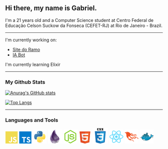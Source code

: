  

## **Hi there, my name is Gabriel.** ## 

I'm a 21 years old and a Computer Science student at Centro Federal de Educação Celson Suckow da Fonseca (CEFET-RJ) at Rio de Janeiro - Brazil.  

***

I'm currently working on:
 * [Site do Ramo](https://github.com/WolfByte-CEFET-RJ/Site_do_Ramo)
 * [IA Bot](https://github.com/WolfByte-CEFET-RJ/IA-BOT)


I'm currently learning Elixir 


***

### **My Github Stats** ###


[![Anurag's GitHub stats](https://github-readme-stats.vercel.app/api?username=grocre)](https://github.com/anuraghazra/github-readme-stats)

[![Top Langs](https://github-readme-stats.vercel.app/api/top-langs/?username=grocre&layout=compact&hide=jupyter%20Notebook,CSS)](https://github.com/anuraghazra/github-readme-stats)


***

### **Languages and Tools** ###

<img src=https://raw.githubusercontent.com/devicons/devicon/master/icons/javascript/javascript-plain.svg width='40' height='40'>
<img src=https://raw.githubusercontent.com/devicons/devicon/master/icons/typescript/typescript-plain.svg width='40' height='40'>
<img src=https://raw.githubusercontent.com/devicons/devicon/master/icons/python/python-original.svg width='45' height='45'>
<img src=https://raw.githubusercontent.com/devicons/devicon/master/icons/elixir/elixir-original.svg width='45' height='45'>
<img src=https://raw.githubusercontent.com/devicons/devicon/master/icons/nodejs/nodejs-original.svg width='45' height='45'>
<img src=https://raw.githubusercontent.com/devicons/devicon/master/icons/html5/html5-original.svg width='40'height='40'>
<img src=https://raw.githubusercontent.com/devicons/devicon/master/icons/css3/css3-original-wordmark.svg width='50'height='50'>
<img src=https://raw.githubusercontent.com/devicons/devicon/master/icons/react/react-original.svg width='45' height='45'>
<img src=https://raw.githubusercontent.com/devicons/devicon/master/icons/phoenix/phoenix-original.svg width='45' height='45'>
<img src=https://raw.githubusercontent.com/devicons/devicon/master/icons/docker/docker-original.svg width='45' height='45'>




